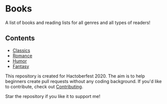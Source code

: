 # Books

A list of books and reading lists for all genres and all types of readers! 

## Contents
  - [Classics](classics.md) 
  - [Romance](romance.md)
  - [Humor](humor.md)
  - [Fantasy](fantasy.md)

This repository is created for Hactoberfest 2020. The aim is to help beginners create pull requests without any coding background. If you'd like to contribute, check out [Contributing](Contributing.md).

Star the repository if you like it to support me!

